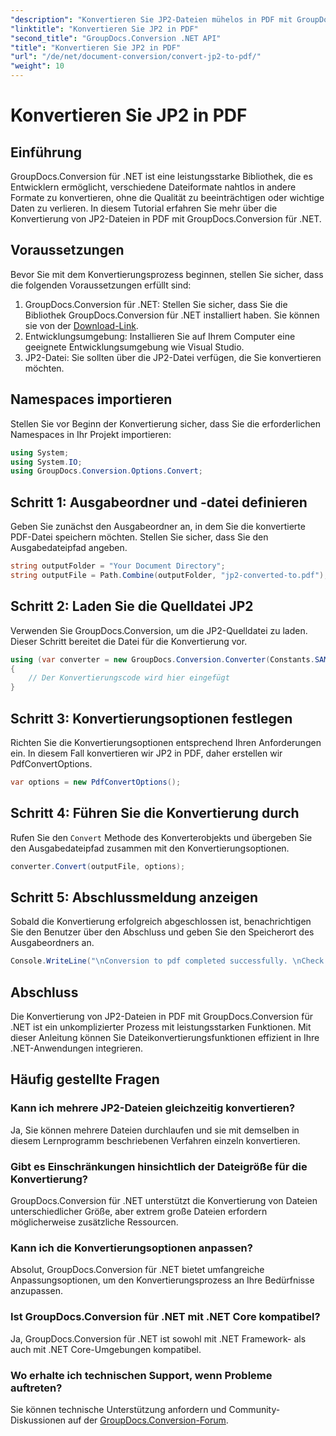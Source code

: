 ```yaml
---
"description": "Konvertieren Sie JP2-Dateien mühelos in PDF mit GroupDocs.Conversion für .NET. Folgen Sie unserer Schritt-für-Schritt-Anleitung für eine nahtlose Integration."
"linktitle": "Konvertieren Sie JP2 in PDF"
"second_title": "GroupDocs.Conversion .NET API"
"title": "Konvertieren Sie JP2 in PDF"
"url": "/de/net/document-conversion/convert-jp2-to-pdf/"
"weight": 10
---
```


# Konvertieren Sie JP2 in PDF

## Einführung
GroupDocs.Conversion für .NET ist eine leistungsstarke Bibliothek, die es Entwicklern ermöglicht, verschiedene Dateiformate nahtlos in andere Formate zu konvertieren, ohne die Qualität zu beeinträchtigen oder wichtige Daten zu verlieren. In diesem Tutorial erfahren Sie mehr über die Konvertierung von JP2-Dateien in PDF mit GroupDocs.Conversion für .NET. 
## Voraussetzungen
Bevor Sie mit dem Konvertierungsprozess beginnen, stellen Sie sicher, dass die folgenden Voraussetzungen erfüllt sind:
1. GroupDocs.Conversion für .NET: Stellen Sie sicher, dass Sie die Bibliothek GroupDocs.Conversion für .NET installiert haben. Sie können sie von der [Download-Link](https://releases.groupdocs.com/conversion/net/).
2. Entwicklungsumgebung: Installieren Sie auf Ihrem Computer eine geeignete Entwicklungsumgebung wie Visual Studio.
3. JP2-Datei: Sie sollten über die JP2-Datei verfügen, die Sie konvertieren möchten.

## Namespaces importieren
Stellen Sie vor Beginn der Konvertierung sicher, dass Sie die erforderlichen Namespaces in Ihr Projekt importieren:
```csharp
using System;
using System.IO;
using GroupDocs.Conversion.Options.Convert;
```

## Schritt 1: Ausgabeordner und -datei definieren
Geben Sie zunächst den Ausgabeordner an, in dem Sie die konvertierte PDF-Datei speichern möchten. Stellen Sie sicher, dass Sie den Ausgabedateipfad angeben.
```csharp
string outputFolder = "Your Document Directory";
string outputFile = Path.Combine(outputFolder, "jp2-converted-to.pdf");
```
## Schritt 2: Laden Sie die Quelldatei JP2
Verwenden Sie GroupDocs.Conversion, um die JP2-Quelldatei zu laden. Dieser Schritt bereitet die Datei für die Konvertierung vor.
```csharp
using (var converter = new GroupDocs.Conversion.Converter(Constants.SAMPLE_JP2))
{
    // Der Konvertierungscode wird hier eingefügt
}
```
## Schritt 3: Konvertierungsoptionen festlegen
Richten Sie die Konvertierungsoptionen entsprechend Ihren Anforderungen ein. In diesem Fall konvertieren wir JP2 in PDF, daher erstellen wir PdfConvertOptions.
```csharp
var options = new PdfConvertOptions();
```
## Schritt 4: Führen Sie die Konvertierung durch
Rufen Sie den `Convert` Methode des Konverterobjekts und übergeben Sie den Ausgabedateipfad zusammen mit den Konvertierungsoptionen.
```csharp
converter.Convert(outputFile, options);
```
## Schritt 5: Abschlussmeldung anzeigen
Sobald die Konvertierung erfolgreich abgeschlossen ist, benachrichtigen Sie den Benutzer über den Abschluss und geben Sie den Speicherort des Ausgabeordners an.
```csharp
Console.WriteLine("\nConversion to pdf completed successfully. \nCheck output in {0}", outputFolder);
```

## Abschluss
Die Konvertierung von JP2-Dateien in PDF mit GroupDocs.Conversion für .NET ist ein unkomplizierter Prozess mit leistungsstarken Funktionen. Mit dieser Anleitung können Sie Dateikonvertierungsfunktionen effizient in Ihre .NET-Anwendungen integrieren.
## Häufig gestellte Fragen
### Kann ich mehrere JP2-Dateien gleichzeitig konvertieren?
Ja, Sie können mehrere Dateien durchlaufen und sie mit demselben in diesem Lernprogramm beschriebenen Verfahren einzeln konvertieren.
### Gibt es Einschränkungen hinsichtlich der Dateigröße für die Konvertierung?
GroupDocs.Conversion für .NET unterstützt die Konvertierung von Dateien unterschiedlicher Größe, aber extrem große Dateien erfordern möglicherweise zusätzliche Ressourcen.
### Kann ich die Konvertierungsoptionen anpassen?
Absolut, GroupDocs.Conversion für .NET bietet umfangreiche Anpassungsoptionen, um den Konvertierungsprozess an Ihre Bedürfnisse anzupassen.
### Ist GroupDocs.Conversion für .NET mit .NET Core kompatibel?
Ja, GroupDocs.Conversion für .NET ist sowohl mit .NET Framework- als auch mit .NET Core-Umgebungen kompatibel.
### Wo erhalte ich technischen Support, wenn Probleme auftreten?
Sie können technische Unterstützung anfordern und Community-Diskussionen auf der [GroupDocs.Conversion-Forum](https://forum.groupdocs.com/c/conversion/11).
